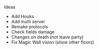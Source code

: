 Ideas

- Add Hooks
- Add multi server
- Remake protocols
- Check fields damage
- Changes on death (not leave party)
- Fix Magic Wall vision (show other floors)
